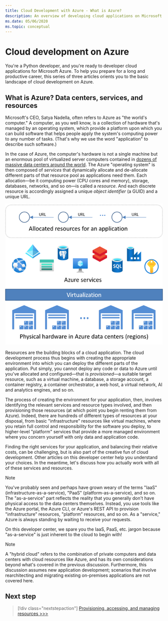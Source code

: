 ```yaml
---
title: Cloud Development with Azure - What is Azure?
description: An overview of developing cloud applications on Microsoft Azure, starting with how data centers, services, and resources relate.
ms.date: 05/06/2020
ms.topic: conceptual
---
```


# Cloud development on Azure

You're a Python developer, and you're ready to developer cloud applications for Microsoft Azure. To help you prepare for a long and productive career, this series of three articles orients you to the basic landscape of cloud development on Azure.

## What is Azure? Data centers, services, and resources

Microsoft's CEO, Satya Nadella, often refers to Azure as "the world's computer." A computer, as you well know, is a collection of hardware that's managed by an operating system, which provide a platform upon which you can build software that helps people apply the system's computing power to any number of tasks. (That's why we use the word "application" to describe such software.)

In the case of Azure, the computer's hardware is not a single machine but an enormous pool of virtualized server computers contained in [dozens of massive data centers around the world](https://azure.microsoft.com/global-infrastructure/regions/). The Azure "operating system" is then composed of *services* that dynamically allocate and de-allocate different parts of that resource pool as applications need them. Each allocation&mdash;be it computing power (CPU cores and memory), storage, databases, networks, and so on&mdash;is called a *resource*. And each discrete resource is accordingly assigned a unique *object identifier* (a GUID) and a unique URL.

![Layers of Azure, from the data center to Azure services to allocate resources](media/cloud-development/azure-layers.png)

Resources are the building blocks of a cloud application. The cloud development process thus begins with creating the appropriate environment into which you can deploy the different parts of the application. Put simply, you cannot deploy any code or data to Azure until you've allocated and configured&mdash;that is *provisioned*&mdash;a suitable target resource, such as a virtual machine, a database, a storage account, a container registry, a container orchestrator, a web host, a virtual network, AI and analytics engines, and so on.

The process of creating the environment for your application, then, involves identifying the relevant services and resource types involved, and then provisioning those resources (at which point you begin renting them from Azure). Indeed, there are hundreds of different types of resources at your disposal, from basic "infrastructure" resources like virtual machines, where you retain full control and responsibility for the software you deploy, to higher-level "platform" services that provide a more managed environment where you concern yourself with only data and application code.

Finding the right services for your application, and balancing their relative costs, can be challenging, but is also part of the creative fun of cloud development. Other articles on this developer center help you understand your choices. In the meantime, let's discuss how you actually work with all of these services and resources.

> [!NOTE]
> You've probably seen and perhaps have grown weary of the terms "IaaS" (infrastructure-as-a-service), "PaaS" (platform-as-a-service), and so on. The "as-a-service" part reflects the reality that you generally don't have physical access to the data centers themselves. Instead, you use tools like the Azure portal, the Azure CLI, or Azure's REST API to provision "infrastructure" resources, "platform" resources, and so on. As a "service," Azure is always standing by waiting to receive your requests.
>
> On this developer center, we spare you the IaaS, PaaS, etc. jargon because "as-a-service" is just inherent to the cloud to begin with!

> [!NOTE]
> A "hybrid cloud" refers to the combination of private computers and data centers with cloud resources like Azure, and has its own considerations beyond what's covered in the previous discussion. Furthermore, this discussion assumes new application development; scenarios that involve rearchitecting and migrating existing on-premises applications are not covered here.

## Next step

> [!div class="nextstepaction"]
> [Provisioning, accessing, and managing resources >>>](cloud-development-provisioning.md)
